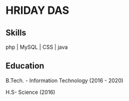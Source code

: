 # HRIDAY DAS

## Skills
php | MySQL | CSS | java


## Education
B.Tech. - Information Technology
(2016 - 2020)


H.S- Science
(2016)
